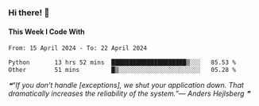 ### Hi there! 👋

#### This Week I Code With
<!--START_SECTION:waka-->

```txt
From: 15 April 2024 - To: 22 April 2024

Python       13 hrs 52 mins  █████████████████████▒░░░   85.53 %
Other        51 mins         █▒░░░░░░░░░░░░░░░░░░░░░░░   05.28 %
```

<!--END_SECTION:waka-->

<!--STARTS_HERE_QUOTE_README-->
<i>❝“If you don’t handle [exceptions], we shut your application down.  That dramatically increases the reliability of the system.”— Anders Hejlsberg   ❞</i>
<!--ENDS_HERE_QUOTE_README-->
